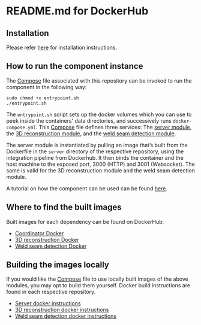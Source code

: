 # README.md for DockerHub

## Installation

Please refer [here](https://github.com/ikh-innovation/roboweldar-rose-ap/blob/main/docs/installationguide.md) for installation instructions.

## How to run the component instance

The [Compose](docker-compose.yml) file associated with this repository can
be invoked to run the component in the following way:

```console
sudo chmod +x entrypoint.sh
./entrypoint.sh
```

The `entrypoint.sh` script sets up the docker volumes which you can use to peek inside the containers' data directories, and successively runs `docker-compose.yml`. This [Compose](docker-compose.yml) file defines three services: The [server module](https://github.com/ikh-innovation/roboweldar-networking/tree/master/server), the [3D reconstruction module](https://github.com/ikh-innovation/roboweldar-3d-reconstruction), and the [weld seam detection module](https://github.com/ikh-innovation/roboweldar-weld-seam-detection).

The server module is instantiated by pulling an image that’s built from the Dockerfile in the `server` directory of the respective repository, using the integration pipeline from Dockerhub. It then binds the container and the host machine to the exposed port, 3000 (HTTP) and 3001 (Websocket).
The same is valid for the 3D reconstruction module and the weld seam detection module.

A tutorial on how the component can be used can be found [here](https://github.com/ikh-innovation/roboweldar-rose-ap/blob/main/docs/usermanual.md).

## Where to find the built images

Built images for each dependency can be found on DockerHub:

- [Coordinator Docker](https://hub.docker.com/r/roboweldar/roboweldar-coordinator)
- [3D reconstruction Docker](https://hub.docker.com/r/roboweldar/roboweldar-3d-reconstruction)
- [Weld seam detection Docker](https://hub.docker.com/r/roboweldar/roboweldar-weld-seam-detection)

## Building the images locally

If you would like the [Compose](docker-compose.yml) file to use locally built images of the above modules, you may opt to build them yourself. Docker build instructions are found in each respective repository.

- [Server docker instructions](https://github.com/ikh-innovation/roboweldar-networking/blob/master/server/README.md)
- [3D reconstruction  docker instructions](https://github.com/ikh-innovation/roboweldar-3d-reconstruction/blob/master/docker/README.md)
- [Weld seam detection docker instructions](https://github.com/ikh-innovation/roboweldar-weld-seam-detection/blob/master/docker/README.md)
